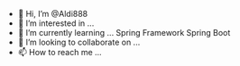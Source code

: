 - 👋 Hi, I’m @Aldi888
- 👀 I’m interested in ...
- 🌱 I’m currently learning ... Spring Framework Spring Boot
- 💞️ I’m looking to collaborate on ...
- 📫 How to reach me ...

<!---
Aldi888/Aldi888 is a ✨ special ✨ repository because its `README.md` (this file) appears on your GitHub profile.
You can click the Preview link to take a look at your changes.
--->
